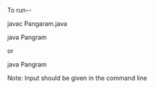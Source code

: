 To run--

javac Pangaram.java

java Pangram

   or 
   
java Pangram

Note: Input should be given in the command line
